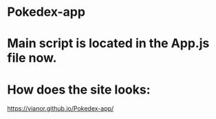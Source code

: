 # Pokedex-app

# Main script is located in the App.js file now.

# How does the site looks:
https://vianor.github.io/Pokedex-app/
